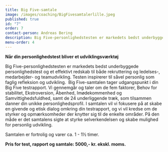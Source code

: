 ```yaml
---
title: Big Five-samtale
image: /images/coaching/BigFivesamtalerlille.jpeg
published: true
id: "7"
order: 7
contact-person: Andreas Bering
description: Big Five-personlighedstesten er markedets bedst underbyggede personlighedstest og et effektivt redskab til både rekruttering og ledelses-, medarbejder- og teamudvikling. Testen inspirerer til såvel personlig som faglig refleksion og udvikling.
menu-order: 4
---
```


**Når din personlighedstest bliver et udviklingsværktøj**


Big Five-personlighedstesten er markedets bedst underbyggede personlighedstest og et effektivt redskab til både rekruttering og ledelses-, medarbejder- og teamudvikling. Testen inspirerer til såvel personlig som faglig refleksion og udvikling.
​
Big Five-samtalen tager udgangspunkt i din Big Five testrapport. Vi gennemgår og taler om de fem  faktorer, Behov for stabilitet, Ekstroversion, Åbenhed, Imødekommenhed og Samvittighedsfuldhed, samt de 24 underliggende træk, som tilsammen danner din unikke personlighedsprofil. I samtalen vil vi fokusere på at skabe en givende og etisk dialog omkring din testrapport, og vi vil kredse om de styrker og opmærksomheder der knytter sig til de enkelte områder. På den måde er det samtalens sigte at styrke selverkendelsen og skabe mulighed for personlig udvikling.
​

Samtalen er fortrolig og varer ca. 1 - 1½ timer.
​

**Pris for test, rapport og samtale: 5000,- kr. ekskl. moms.**
​
